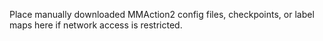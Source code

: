 Place manually downloaded MMAction2 config files, checkpoints, or label maps here if network access is restricted.
